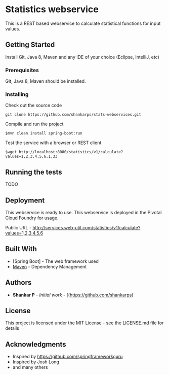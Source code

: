 # Statistics webservice

This is a REST based webservice to calculate statistical functions for input values.

## Getting Started

Install Git, Java 8, Maven and any IDE of your choice (Eclipse, IntelliJ, etc)

### Prerequisites

Git, Java 8, Maven should be installed.


### Installing

Check out the source code

```
git clone https://github.com/shankarps/stats-webservices.git
```

Compile and run the project

```
$mvn clean install spring-boot:run
```
Test the service with a browser or REST client

```
$wget http://localhost:8080/statistics/v1/calculate?values=1,2,3,4,5,6.1,33

```

## Running the tests

TODO


## Deployment

This webservice is ready to use.
This webservice is deployed in the Pivotal Cloud Foundry for usage.

Public URL - http://services.web-util.com/statistics/v1/calculate?values=1,2,3,4,5,6

## Built With

* [Spring Boot] - The web framework used
* [Maven](https://maven.apache.org/) - Dependency Management



## Authors

* **Shankar P** - *Initial work* - [(https://github.com/shankarps)


## License

This project is licensed under the MIT License - see the [LICENSE.md](LICENSE.md) file for details

## Acknowledgments

* Inspired by https://github.com/springframeworkguru
* Inspired by Josh Long 
* and many others

